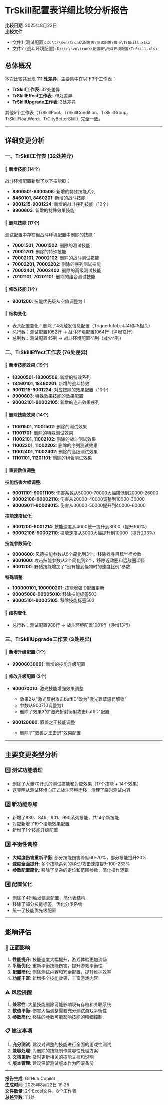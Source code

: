 # TrSkill配置表详细比较分析报告

**比较日期**: 2025年8月22日  
**比较文件**:  
- 文件1 (测试配置): `D:\tr\svn\trunk\配置表\测试配置\微小\TrSkill.xlsx`  
- 文件2 (战斗环境配置): `D:\tr\svn\trunk\配置表\战斗环境配置\TrSkill.xlsx`

## 总体概况

本次比较共发现 **111 处差异**，主要集中在以下3个工作表：

- **TrSkill工作表**: 32处差异
- **TrSkillEffect工作表**: 76处差异  
- **TrSkillUpgrade工作表**: 3处差异

其他5个工作表（TrSkillPool、TrSkillCondition、TrSkillGroup、TrSkillFloatWord、TrCityBetterSkill）完全一致。

---

## 详细变更分析

### 一、TrSkill工作表 (32处差异)

#### 🔹 新增技能 (14个)
战斗环境配置新增了以下技能ID：
- **8300501-8300506**: 新增的特殊技能系列
- **8460101, 8460201**: 新增的战斗技能
- **9001215-9001224**: 新增的战斗序列技能（10个）
- **9900603**: 新增的特殊效果技能

#### 🔹 删除技能 (17个)  
测试配置中存在但战斗环境配置中删除的技能：
- **70001501, 70001502**: 删除的测试技能
- **70001701**: 删除的特殊技能
- **70002101, 70002102**: 删除的战斗测试技能
- **70002201, 70002202**: 删除的序列测试技能  
- **70002401, 70002402**: 删除的高级测试技能
- **70101101, 70201101**: 删除的组合测试技能

#### 🔹 修改技能 (1个)
- **9001200**: 技能优先级从空值调整为 1

#### 🔹 结构变化
- 表头配置变化：删除了4列触发信息配置（TriggerInfoList#4和#5相关）
- 总行数：测试配置1052行 → 战斗环境配置1064行（净增12行）
- 总列数：测试配置45列 → 战斗环境配置41列（减少4列）

### 二、TrSkillEffect工作表 (76处差异)

#### 🔹 新增技能效果 (19个)
- **18300501-18300506**: 新增的特效系列
- **18460101, 18460201**: 新增的战斗特效
- **9001215-9001224**: 对应技能的效果配置（10个）
- **9900603**: 特殊效果技能的效果配置
- **90002101-90002105**: 新增的连击效果序列

#### 🔹 删除技能效果 (14个)
- **11001501, 11001502**: 删除的测试效果
- **11001701**: 删除的特殊测试效果
- **11002101, 11002102**: 删除的战斗测试效果  
- **11002201, 11002202**: 删除的序列测试效果
- **11002401, 11002402**: 删除的高级测试效果
- **11101101, 11201101**: 删除的组合测试效果

#### 🔹 重要数值调整

**技能伤害大幅调整**:
- **90011101-90011105**: 伤害系数从50000-70000大幅降低到20000-26000
- **90002106-90002110**: 伤害从20000-40000调整到10000-30000
- **90009011-90009015**: 伤害从30000-50000提升到40000-60000

**技能速度优化**:
- **9001200-9001214**: 技能速度从4000统一提升到8000（提升100%）
- **90002106-90002110**: 技能速度从3000大幅提升到10000（提升233%）

**技能参数简化**:
- **9000600**: 风德技能参数从5个简化到3个，移除找寻目标半径参数
- **9001000**: 攻击技能参数从3个简化到2个，移除近敌圈和远敌圈半径
- **9001200**: 野猪技能增加了"没有撞到怪物时的速度比例"参数

**特殊调整**:
- **100000101, 100000201**: 技能增强ID配置更新
- **90005006-90005010**: 移除技能标签503  
- **90005101-90005105**: 移除技能标签503

#### 🔹 结构变化
- 总行数：测试配置988行 → 战斗环境配置1001行（净增13行）

### 三、TrSkillUpgrade工作表 (3处差异)

#### 🔹 新增升级配置 (1个)
- **99006030001**: 新增的技能升级配置

#### 🔹 修改升级配置 (2个)
- **900070010**: 激光技能增强效果调整
  - 效果2从"激光反射攻击buffID"改为"激光罪孽惩罚解锁"
  - 参数从900710调整为1
  - 删除了效果3的"激光折射衍射攻击buffID"配置
  
- **900120080**: 驭兽之王技能调整
  - 删除了"驭兽之王击退"效果配置

---

## 主要变更类型分析

### 1️⃣ 测试功能清理
- 删除了大量70开头的测试技能和对应效果（17个技能 + 14个效果）
- 这表明从测试环境向正式战斗环境迁移，清理了临时测试内容

### 2️⃣ 新功能添加  
- 新增了830、846、901、990系列技能，共14个新技能
- 对应新增了19个技能效果配置
- 新增了1个技能升级配置

### 3️⃣ 平衡性调整
- **大幅度伤害重新平衡**: 部分技能伤害降低60-70%，部分技能提升20%
- **速度全面提升**: 多个技能系列的移动/攻击速度提升100-233%
- **参数配置简化**: 移除了复杂的定位和范围参数，简化操作逻辑

### 4️⃣ 配置优化
- 删除了4列触发信息配置，简化表结构
- 移除了部分技能标签，优化分类系统
- 统一了技能优先级配置

---

## 影响评估

### 💪 正面影响
1. **性能提升**: 技能速度大幅提升，游戏体验更加流畅
2. **平衡优化**: 重新平衡技能伤害，提升游戏平衡性
3. **配置简化**: 删除测试内容和冗余配置，提升维护效率
4. **功能丰富**: 新增多个技能效果，丰富游戏内容

### ⚠️ 风险提醒
1. **兼容性**: 大量技能删除可能影响现有存档和关联系统
2. **数值平衡**: 伤害大幅调整需要充分测试游戏平衡性
3. **参数简化**: 移除的参数可能影响技能的精细控制

### 📋 建议事项
1. **充分测试**: 建议对调整的技能进行全面的游戏性测试
2. **兼容处理**: 为删除的技能制作兼容性处理方案
3. **文档更新**: 及时更新相关的技能文档和说明
4. **版本管理**: 建议保留测试版本作为回滚备份

---

**报告生成**: GitHub Copilot  
**生成时间**: 2025年8月22日 19:26  
**文件数量**: 2个Excel文件，8个工作表  
**总差异数**: 111处  
